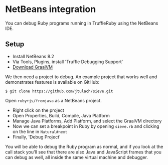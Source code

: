 # NetBeans integration

You can debug Ruby programs running in TruffleRuby using the NetBeans IDE.

## Setup

* Install NetBeans 8.2
* Via Tools, Plugins, install 'Truffle Debugging Support'
* [Download GraalVM](using-graalvm.md)

We then need a project to debug. An example project that works well and demonstrates features is available on GitHub:

```
$ git clone https://github.com/jtulach/sieve.git
```

Open `ruby+js/fromjava` as a NetBeans project.

* Right click on the project
* Open Properties, Build, Compile, Java Platform
* Manage Java Platforms, Add Platform, and select the GraalVM directory
* Now we can set a breakpoint in Ruby by opening `sieve.rb` and clicking on the line in `Natural#next`
* Finally, 'Debug Project'

You will be able to debug the Ruby program as normal, and if you look at the
call stack you'll see that there are also Java and JavaScript frames that you
can debug as well, all inside the same virtual machine and debugger.
